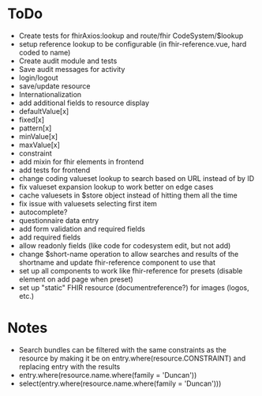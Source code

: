 # ToDo

* Create tests for fhirAxios:lookup and route/fhir CodeSystem/$lookup
* setup reference lookup to be configurable (in fhir-reference.vue, hard coded to name)
* Create audit module and tests
 * Save audit messages for activity
  * login/logout
  * save/update resource
* Internationalization
* add additional fields to resource display
 * defaultValue[x]
 * fixed[x]
 * pattern[x]
 * minValue[x]
 * maxValue[x]
 * constraint
* add mixin for fhir elements in frontend
* add tests for frontend
* change coding valueset lookup to search based on URL instead of by ID
* fix valueset expansion lookup to work better on edge cases
* cache valuesets in $store object instead of hitting them all the time
* fix issue with valuesets selecting first item
 * autocomplete?
* questionnaire data entry
* add form validation and required fields
* add required fields
* allow readonly fields (like code for codesystem edit, but not add)
* change $short-name operation to allow searches and results of the shortname and update fhir-reference component to use that
* set up all components to work like fhir-reference for presets (disable element on add page when preset)
* set up "static" FHIR resource (documentreference?) for images (logos, etc.)

# Notes

* Search bundles can be filtered with the same constraints as the resource by making it be on entry.where(resource.CONSTRAINT) and replacing entry with the results
 * entry.where(resource.name.where(family = 'Duncan'))
 * select(entry.where(resource.name.where(family = 'Duncan')))
